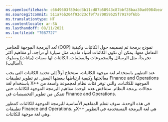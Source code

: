 ```yaml
---
ms.openlocfilehash: c6649603f894cd3b11cd87b58943c87bbf28baa30ad0984beaf08eb408231765
ms.sourcegitcommit: 511a76b204f93d23cf9f7a70059525f79170f6bb
ms.translationtype: HT
ms.contentlocale: ar-SA
ms.lasthandoff: 08/11/2021
ms.locfileid: "7087727"
---
```

تُعد البرمجة الموجهة للعناصر (OOP) نموذج برمجة تم تصميمه حول الكائنات وكيفية التعامل معها. يمكن أن تكون الكائنات أشياء مادية، مثل سيارة أو دراجة، أو مفاهيم أكثر تجريداً، مثل الرسائل والمجموعات والمعلمات. الكائنات لها سمات (بيانات) وسلوك (أساليب).

عند التطوير باستخدام لغة موجهة للكائنات، ستحتاج أولاً إلى تحديد الكائنات التي يجب معالجتها وكيفية ارتباطها ببعضها البعض. تم تطوير تطبيقات Finance and Operations باستخدام لغة X++ الموجهة للكائنات، والتي توفر فئات نظام لمجموعة واسعة من مجالات برمجة النظام. ستناقش هذه الوحدة مفاهيم البرمجة الموجهة للكائنات حتى تتمكن من تطوير التخصيصات في Finance and Operations. 

في هذه الوحدة، سوف تتعلم المفاهيم الأساسية للبرمجة الموجهة للكائنات كمطور تطبيقات Finance and Operations، وX++ هي لغة البرمجة المستخدمة في التطوير وهي لغة موجهة للكائنات.
  